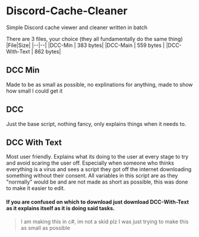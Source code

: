 # Discord-Cache-Cleaner
Simple Discord cache viewer and cleaner written in batch

There are 3 files, your choice (they all fundamentally do the same thing)
|File|Size|
|--|--|
|DCC-Min  |  383 bytes|
|DCC-Main  |  559 bytes |
|DCC-With-Text  |  862 bytes|

## DCC Min
Made to be as small as possible, no explinations for anything, made to show how small I could get it

## DCC
Just the base script, nothing fancy, only explains things when it needs to.

## DCC With Text
Most user friendly. Explains what its doing to the user at every stage to try and avoid scaring the user off. Especially when someone who thinks everything is a virus and sees a script they got off the internet downloading something without their consent. All variables in this script are as they "normally" would be and are not made as short as possible, this was done to make it easier to edit.

#### If you are confused on which to download just download **DCC-With-Text** as it explains itself as it is doing said tasks.
> I am making this in c#, im not a skid plz I was just trying to make this as small as possible
